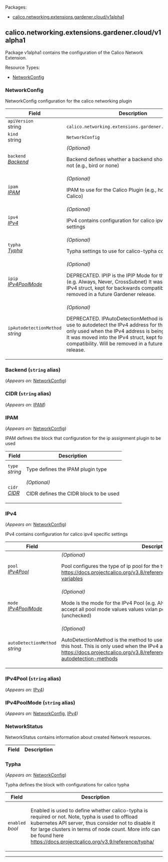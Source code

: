 <p>Packages:</p>
<ul>
<li>
<a href="#calico.networking.extensions.gardener.cloud%2fv1alpha1">calico.networking.extensions.gardener.cloud/v1alpha1</a>
</li>
</ul>
<h2 id="calico.networking.extensions.gardener.cloud/v1alpha1">calico.networking.extensions.gardener.cloud/v1alpha1</h2>
<p>
<p>Package v1alpha1 contains the configuration of the Calico Network Extension.</p>
</p>
Resource Types:
<ul><li>
<a href="#calico.networking.extensions.gardener.cloud/v1alpha1.NetworkConfig">NetworkConfig</a>
</li></ul>
<h3 id="calico.networking.extensions.gardener.cloud/v1alpha1.NetworkConfig">NetworkConfig
</h3>
<p>
<p>NetworkConfig configuration for the calico networking plugin</p>
</p>
<table>
<thead>
<tr>
<th>Field</th>
<th>Description</th>
</tr>
</thead>
<tbody>
<tr>
<td>
<code>apiVersion</code></br>
string</td>
<td>
<code>
calico.networking.extensions.gardener.cloud/v1alpha1
</code>
</td>
</tr>
<tr>
<td>
<code>kind</code></br>
string
</td>
<td><code>NetworkConfig</code></td>
</tr>
<tr>
<td>
<code>backend</code></br>
<em>
<a href="#calico.networking.extensions.gardener.cloud/v1alpha1.Backend">
Backend
</a>
</em>
</td>
<td>
<em>(Optional)</em>
<p>Backend defines whether a backend should be used or not (e.g., bird or none)</p>
</td>
</tr>
<tr>
<td>
<code>ipam</code></br>
<em>
<a href="#calico.networking.extensions.gardener.cloud/v1alpha1.IPAM">
IPAM
</a>
</em>
</td>
<td>
<em>(Optional)</em>
<p>IPAM to use for the Calico Plugin (e.g., host-local or Calico)</p>
</td>
</tr>
<tr>
<td>
<code>ipv4</code></br>
<em>
<a href="#calico.networking.extensions.gardener.cloud/v1alpha1.IPv4">
IPv4
</a>
</em>
</td>
<td>
<em>(Optional)</em>
<p>IPv4 contains configuration for calico ipv4 specific settings</p>
</td>
</tr>
<tr>
<td>
<code>typha</code></br>
<em>
<a href="#calico.networking.extensions.gardener.cloud/v1alpha1.Typha">
Typha
</a>
</em>
</td>
<td>
<em>(Optional)</em>
<p>Typha settings to use for calico-typha component</p>
</td>
</tr>
<tr>
<td>
<code>ipip</code></br>
<em>
<a href="#calico.networking.extensions.gardener.cloud/v1alpha1.IPv4PoolMode">
IPv4PoolMode
</a>
</em>
</td>
<td>
<em>(Optional)</em>
<p>DEPRECATED.
IPIP is the IPIP Mode for the IPv4 Pool (e.g. Always, Never, CrossSubnet)
It was moved into the IPv4 struct, kept for backwards compatibility.
Will be removed in a future Gardener release.</p>
</td>
</tr>
<tr>
<td>
<code>ipAutodetectionMethod</code></br>
<em>
string
</em>
</td>
<td>
<em>(Optional)</em>
<p>DEPRECATED.
IPAutoDetectionMethod is the method to use to autodetect the IPv4 address for this host. This is only used when the IPv4 address is being autodetected.
It was moved into the IPv4 struct, kept for backwards compatibility.
Will be removed in a future Gardener release.</p>
</td>
</tr>
</tbody>
</table>
<h3 id="calico.networking.extensions.gardener.cloud/v1alpha1.Backend">Backend
(<code>string</code> alias)</p></h3>
<p>
(<em>Appears on:</em>
<a href="#calico.networking.extensions.gardener.cloud/v1alpha1.NetworkConfig">NetworkConfig</a>)
</p>
<p>
</p>
<h3 id="calico.networking.extensions.gardener.cloud/v1alpha1.CIDR">CIDR
(<code>string</code> alias)</p></h3>
<p>
(<em>Appears on:</em>
<a href="#calico.networking.extensions.gardener.cloud/v1alpha1.IPAM">IPAM</a>)
</p>
<p>
</p>
<h3 id="calico.networking.extensions.gardener.cloud/v1alpha1.IPAM">IPAM
</h3>
<p>
(<em>Appears on:</em>
<a href="#calico.networking.extensions.gardener.cloud/v1alpha1.NetworkConfig">NetworkConfig</a>)
</p>
<p>
<p>IPAM defines the block that configuration for the ip assignment plugin to be used</p>
</p>
<table>
<thead>
<tr>
<th>Field</th>
<th>Description</th>
</tr>
</thead>
<tbody>
<tr>
<td>
<code>type</code></br>
<em>
string
</em>
</td>
<td>
<p>Type defines the IPAM plugin type</p>
</td>
</tr>
<tr>
<td>
<code>cidr</code></br>
<em>
<a href="#calico.networking.extensions.gardener.cloud/v1alpha1.CIDR">
CIDR
</a>
</em>
</td>
<td>
<em>(Optional)</em>
<p>CIDR defines the CIDR block to be used</p>
</td>
</tr>
</tbody>
</table>
<h3 id="calico.networking.extensions.gardener.cloud/v1alpha1.IPv4">IPv4
</h3>
<p>
(<em>Appears on:</em>
<a href="#calico.networking.extensions.gardener.cloud/v1alpha1.NetworkConfig">NetworkConfig</a>)
</p>
<p>
<p>IPv4 contains configuration for calico ipv4 specific settings</p>
</p>
<table>
<thead>
<tr>
<th>Field</th>
<th>Description</th>
</tr>
</thead>
<tbody>
<tr>
<td>
<code>pool</code></br>
<em>
<a href="#calico.networking.extensions.gardener.cloud/v1alpha1.IPv4Pool">
IPv4Pool
</a>
</em>
</td>
<td>
<em>(Optional)</em>
<p>Pool configures the type of ip pool for the tunnel interface
<a href="https://docs.projectcalico.org/v3.8/reference/node/configuration#environment-variables">https://docs.projectcalico.org/v3.8/reference/node/configuration#environment-variables</a></p>
</td>
</tr>
<tr>
<td>
<code>mode</code></br>
<em>
<a href="#calico.networking.extensions.gardener.cloud/v1alpha1.IPv4PoolMode">
IPv4PoolMode
</a>
</em>
</td>
<td>
<em>(Optional)</em>
<p>Mode is the mode for the IPv4 Pool (e.g. Always, Never, CrossSubnet)
ipip pools accept all pool mode values values
vxlan pools accept only Always and Never (unchecked)</p>
</td>
</tr>
<tr>
<td>
<code>autoDetectionMethod</code></br>
<em>
string
</em>
</td>
<td>
<em>(Optional)</em>
<p>AutoDetectionMethod is the method to use to autodetect the IPv4 address for this host. This is only used when the IPv4 address is being autodetected.
<a href="https://docs.projectcalico.org/v3.8/reference/node/configuration#ip-autodetection-methods">https://docs.projectcalico.org/v3.8/reference/node/configuration#ip-autodetection-methods</a></p>
</td>
</tr>
</tbody>
</table>
<h3 id="calico.networking.extensions.gardener.cloud/v1alpha1.IPv4Pool">IPv4Pool
(<code>string</code> alias)</p></h3>
<p>
(<em>Appears on:</em>
<a href="#calico.networking.extensions.gardener.cloud/v1alpha1.IPv4">IPv4</a>)
</p>
<p>
</p>
<h3 id="calico.networking.extensions.gardener.cloud/v1alpha1.IPv4PoolMode">IPv4PoolMode
(<code>string</code> alias)</p></h3>
<p>
(<em>Appears on:</em>
<a href="#calico.networking.extensions.gardener.cloud/v1alpha1.NetworkConfig">NetworkConfig</a>, 
<a href="#calico.networking.extensions.gardener.cloud/v1alpha1.IPv4">IPv4</a>)
</p>
<p>
</p>
<h3 id="calico.networking.extensions.gardener.cloud/v1alpha1.NetworkStatus">NetworkStatus
</h3>
<p>
<p>NetworkStatus contains information about created Network resources.</p>
</p>
<table>
<thead>
<tr>
<th>Field</th>
<th>Description</th>
</tr>
</thead>
<tbody>
</tbody>
</table>
<h3 id="calico.networking.extensions.gardener.cloud/v1alpha1.Typha">Typha
</h3>
<p>
(<em>Appears on:</em>
<a href="#calico.networking.extensions.gardener.cloud/v1alpha1.NetworkConfig">NetworkConfig</a>)
</p>
<p>
<p>Typha defines the block with configurations for calico typha</p>
</p>
<table>
<thead>
<tr>
<th>Field</th>
<th>Description</th>
</tr>
</thead>
<tbody>
<tr>
<td>
<code>enabled</code></br>
<em>
bool
</em>
</td>
<td>
<p>Enabled is used to define whether calico-typha is required or not.
Note, typha is used to offload kubernetes API server,
thus consider not to disable it for large clusters in terms of node count.
More info can be found here <a href="https://docs.projectcalico.org/v3.9/reference/typha/">https://docs.projectcalico.org/v3.9/reference/typha/</a></p>
</td>
</tr>
</tbody>
</table>
<hr/>
